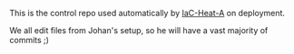 This is the control repo used automatically by [IaC-Heat-A](https://gitlab.com/erikhje/iac-heat-a) on deployment.

We all edit files from Johan's setup, so he will have a vast majority of commits ;)

